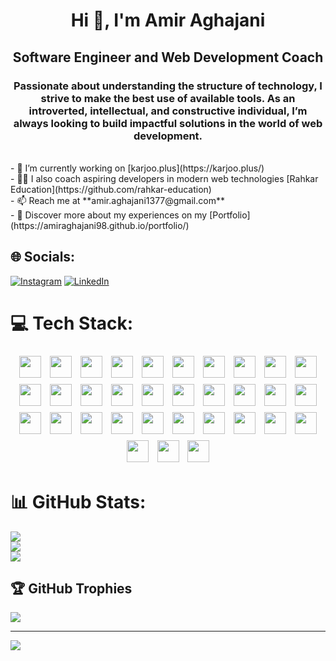<div align="center">
<h1>Hi 👋, I'm Amir Aghajani</h1>
<h2>Software Engineer and Web Development Coach</h2><h3> Passionate about understanding the structure of technology, I strive to make the best use of available tools. As an introverted, intellectual, and constructive individual, I’m always looking to build impactful solutions in the world of web development.</h3></div>
<br>- 🔭 I’m currently working on [karjoo.plus](https://karjoo.plus/)<br>- 🧑‍🏫 I also coach aspiring developers in modern web technologies [Rahkar Education](https://github.com/rahkar-education)<br>- 📫 Reach me at **amir.aghajani1377@gmail.com**<br>- 📄 Discover more about my experiences on my [Portfolio](https://amiraghajani98.github.io/portfolio/)<br>


## 🌐 Socials:
[![Instagram](https://img.shields.io/badge/Instagram-%23E4405F.svg?logo=Instagram&logoColor=white)](https://instagram.com/https://www.instagram.com/amiir_aghajani98/profilecard/?igsh=MWF0ZjdtbXA0bDRubA==) [![LinkedIn](https://img.shields.io/badge/LinkedIn-%230077B5.svg?logo=linkedin&logoColor=white)](https://linkedin.com/in/https://www.linkedin.com/in/amir-aghajani/) 

# 💻 Tech Stack:
<p align="center">
  <img src="https://img.shields.io/badge/html5-%23E34F26.svg?style=plastic&logo=html5&logoColor=white" height="35" style="margin: 5px;">
  <img src="https://img.shields.io/badge/-GraphQL-E10098?style=plastic&logo=graphql&logoColor=white" height="35" style="margin: 5px;">
  <img src="https://img.shields.io/badge/vercel-%23000000.svg?style=plastic&logo=vercel&logoColor=white" height="35" style="margin: 5px;">
  <img src="https://img.shields.io/badge/AWS-%23FF9900.svg?style=plastic&logo=amazon-aws&logoColor=white" height="35" style="margin: 5px;">
  <img src="https://img.shields.io/badge/Next-black?style=plastic&logo=next.js&logoColor=white" height="35" style="margin: 5px;">
  <img src="https://img.shields.io/badge/yarn-%232C8EBB.svg?style=plastic&logo=yarn&logoColor=white" height="35" style="margin: 5px;">
  <img src="https://img.shields.io/badge/react-%2320232a.svg?style=plastic&logo=react&logoColor=%2361DAFB" height="35" style="margin: 5px;">
  <img src="https://img.shields.io/badge/tailwindcss-%2338B2AC.svg?style=plastic&logo=tailwind-css&logoColor=white" height="35" style="margin: 5px;">
  <img src="https://img.shields.io/badge/React_Router-CA4245?style=plastic&logo=react-router&logoColor=white" height="35" style="margin: 5px;">
  <img src="https://img.shields.io/badge/WordPress-%23117AC9.svg?style=plastic&logo=WordPress&logoColor=white" height="35" style="margin: 5px;">
  <img src="https://img.shields.io/badge/mysql-4479A1.svg?style=plastic&logo=mysql&logoColor=white" height="35" style="margin: 5px;">
  <img src="https://img.shields.io/badge/postgres-%23316192.svg?style=plastic&logo=postgresql&logoColor=white" height="35" style="margin: 5px;">
  <img src="https://img.shields.io/badge/github-%23121011.svg?style=plastic&logo=github&logoColor=white" height="35" style="margin: 5px;">
  <img src="https://img.shields.io/badge/chart.js-F5788D.svg?style=plastic&logo=chart.js&logoColor=white" height="35" style="margin: 5px;">
  <img src="https://img.shields.io/badge/-ApolloGraphQL-311C87?style=plastic&logo=apollo-graphql" height="35" style="margin: 5px;">
  <img src="https://img.shields.io/badge/JWT-black?style=plastic&logo=JSON%20web%20tokens" height="35" style="margin: 5px;">
  <img src="https://img.shields.io/badge/bootstrap-%238511FA.svg?style=plastic&logo=bootstrap&logoColor=white" height="35" style="margin: 5px;">
  <img src="https://img.shields.io/badge/css3-%231572B6.svg?style=plastic&logo=css3&logoColor=white" height="35" style="margin: 5px;">
  <img src="https://img.shields.io/badge/ESLint-4B3263?style=plastic&logo=eslint&logoColor=white" height="35" style="margin: 5px;">
  <img src="https://img.shields.io/badge/docker-%230db7ed.svg?style=plastic&logo=docker&logoColor=white" height="35" style="margin: 5px;">
  <img src="https://img.shields.io/badge/Trello-%23026AA7.svg?style=plastic&logo=Trello&logoColor=white" height="35" style="margin: 5px;">
  <img src="https://img.shields.io/badge/SASS-hotpink.svg?style=plastic&logo=SASS&logoColor=white" height="35" style="margin: 5px;">
  <img src="https://img.shields.io/badge/MUI-%230081CB.svg?style=plastic&logo=mui&logoColor=white" height="35" style="margin: 5px;">
  <img src="https://img.shields.io/badge/Mantine-ffffff?style=plastic&logo=Mantine&logoColor=339af0" height="35" style="margin: 5px;">
  <img src="https://img.shields.io/badge/React%20Hook%20Form-%23EC5990.svg?style=plastic&logo=reacthookform&logoColor=white" height="35" style="margin: 5px;">
  <img src="https://img.shields.io/badge/Postman-FF6C37?style=plastic&logo=postman&logoColor=white" height="35" style="margin: 5px;">
  <img src="https://img.shields.io/badge/typescript-%23007ACC.svg?style=plastic&logo=typescript&logoColor=white" height="35" style="margin: 5px;">
  <img src="https://img.shields.io/badge/NPM-%23CB3837.svg?style=plastic&logo=npm&logoColor=white" height="35" style="margin: 5px;">
  <img src="https://img.shields.io/badge/Sequelize-52B0E7?style=plastic&logo=Sequelize&logoColor=white" height="35" style="margin: 5px;">
  <img src="https://img.shields.io/badge/git-%23F05033.svg?style=plastic&logo=git&logoColor=white" height="35" style="margin: 5px;">
  <img src="https://img.shields.io/badge/github%20actions-%232671E5.svg?style=plastic&logo=githubactions&logoColor=white" height="35" style="margin: 5px;">
  <img src="https://img.shields.io/badge/gitlab-%23181717.svg?style=plastic&logo=gitlab&logoColor=white" height="35" style="margin: 5px;">
  <img src="https://img.shields.io/badge/prettier-%23F7B93E.svg?style=plastic&logo=prettier&logoColor=black" height="35" style="margin: 5px;">
</p>

# 📊 GitHub Stats:
![](https://github-readme-stats.vercel.app/api?username=AmirAghajani98&theme=nightowl&hide_border=false&include_all_commits=true&count_private=true)<br/>
![](https://github-readme-streak-stats.herokuapp.com/?user=AmirAghajani98&theme=nightowl&hide_border=false)<br/>
![](https://github-readme-stats.vercel.app/api/top-langs/?username=AmirAghajani98&theme=nightowl&hide_border=false&include_all_commits=true&count_private=true&layout=compact)

## 🏆 GitHub Trophies
![](https://github-profile-trophy.vercel.app/?username=AmirAghajani98&theme=algolia&no-frame=true&no-bg=true&margin-w=4)

---
[![](https://visitcount.itsvg.in/api?id=AmirAghajani98&icon=0&color=11)](https://visitcount.itsvg.in)


